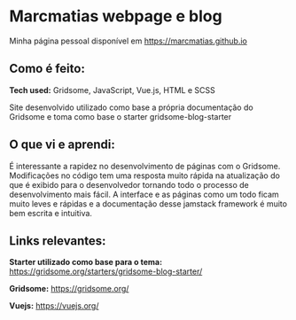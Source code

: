 # Marcmatias webpage e blog

Minha página pessoal disponível em https://marcmatias.github.io

## Como é feito:

**Tech used:** Gridsome, JavaScript, Vue.js, HTML e SCSS

Site desenvolvido utilizado como base a própria documentação do Gridsome e toma como base o starter gridsome-blog-starter

## O que vi e aprendi:

É interessante a rapidez no desenvolvimento de páginas com o Gridsome. Modificações no código tem uma resposta muito rápida na atualização do que é exibido para o desenvolvedor tornando todo o processo de desenvolvimento mais fácil. A interface e as páginas como um todo ficam muito leves e rápidas e a documentação desse jamstack framework é muito bem escrita e intuitiva.

## Links relevantes:

**Starter utilizado como base para o tema:** https://gridsome.org/starters/gridsome-blog-starter/

**Gridsome:** https://gridsome.org/

**Vuejs:** https://vuejs.org/
